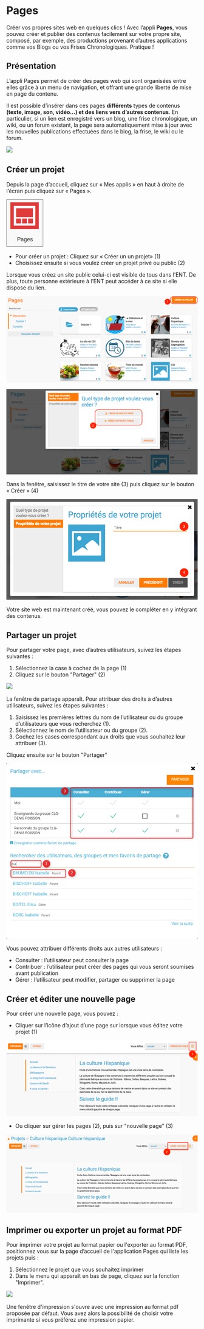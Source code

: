 # Pages

Créer vos propres sites web en quelques clics ! Avec l’appli **Pages**, vous pouvez créer et publier des contenus facilement sur votre propre site, composé, par exemple, des productions provenant d’autres applications comme vos Blogs ou vos Frises Chronologiques. Pratique !

## Présentation

L’appli Pages permet de créer des pages web qui sont organisées entre elles grâce à un menu de navigation, et offrant une grande liberté de mise en page du contenu.

Il est possible d’insérer dans ces pages **différents** types de contenus **(texte, image, son, vidéo…) et des liens vers d’autres contenus**. En particulier, si un lien est enregistré vers un blog, une frise chronologique, un wiki, ou un forum existant, la page sera automatiquement mise à jour avec les nouvelles publications effectuées dans le blog, la frise, le wiki ou le forum.

![](<.gitbook/assets/captures-pages-1-1-1-1 (1) (1).png>)

## Créer un projet

Depuis la page d’accueil, cliquez sur « Mes applis » en haut à droite de l’écran puis cliquez sur « Pages ».

![](<.gitbook/assets/pages1-2-1 (2) (2).png>)

* Pour créer un projet : Cliquez sur « Créer un un projet» (1)
* Choisissez ensuite si vous voulez créer un projet privé ou public (2)

Lorsque vous créez un site public celui-ci est visible de tous dans l’ENT. De plus, toute personne extérieure à l’ENT peut accéder à ce site si elle dispose du lien.

![](<.gitbook/assets/captures-pages-2-1-1 (1) (1) (2).png>)

![](<.gitbook/assets/capture-pages-3-2 (2) (1).png>)

Dans la fenêtre, saisissez le titre de votre site (3) puis cliquez sur le bouton « Créer » (4)

![](<.gitbook/assets/captures-pages-4-2-2 (2) (1).png>)

Votre site web est maintenant créé, vous pouvez le compléter en y intégrant des contenus.

## Partager un projet

Pour partager votre page, avec d’autres utilisateurs, suivez les étapes suivantes :

1. Sélectionnez la case à cochez de la page (1)
2. Cliquez sur le bouton "Partager" (2)

![](<.gitbook/assets/captures-pages-5-2-1 (1) (1).png>)

La fenêtre de partage apparaît. Pour attribuer des droits à d’autres utilisateurs, suivez les étapes suivantes :

1. Saisissez les premières lettres du nom de l’utilisateur ou du groupe d’utilisateurs que vous recherchez (1).
2. Sélectionnez le nom de l’utilisateur ou du groupe (2).
3. Cochez les cases correspondant aux droits que vous souhaitez leur attribuer (3).

Cliquez ensuite sur le bouton "Partager"

![](<.gitbook/assets/partage-pages-2-1 (1) (1) (2).png>)

Vous pouvez attribuer différents droits aux autres utilisateurs :

* Consulter : l’utilisateur peut consulter la page
* Contribuer : l’utilisateur peut créer des pages qui vous seront soumises avant publication
* Gérer : l’utilisateur peut modifier, partager ou supprimer la page

## Créer et éditer une nouvelle page

Pour créer une nouvelle page, vous pouvez :

* Cliquer sur l’icône d’ajout d’une page sur lorsque vous éditez votre projet (1)

![](<.gitbook/assets/captures-pages-6-1-1-1 (2) (1).png>)

* Ou cliquer sur gérer les pages (2), puis sur "nouvelle page" (3)

![](<.gitbook/assets/capture-pages-7-1-1 (2) (2).png>)

## Imprimer ou exporter un projet au format PDF

Pour imprimer votre projet au format papier ou l'exporter au format PDF, positionnez vous sur la page d’accueil de l'application Pages qui liste les projets puis :

1. Sélectionnez le projet que vous souhaitez imprimer
2. Dans le menu qui apparaît en bas de page, cliquez sur la fonction "Imprimer".

![](<.gitbook/assets/pages\_impressionpdf.png>)

Une fenêtre d'impression s'ouvre avec une impression au format pdf proposée par défaut. Vous avez alors la possibilité de choisir votre imprimante si vous préférez une impression papier.

